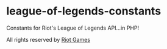 league-of-legends-constants
===========================

Constants for Riot's League of Legends API...in PHP!

All rights reserved by [Riot Games](http://www.riotgames.com/)
